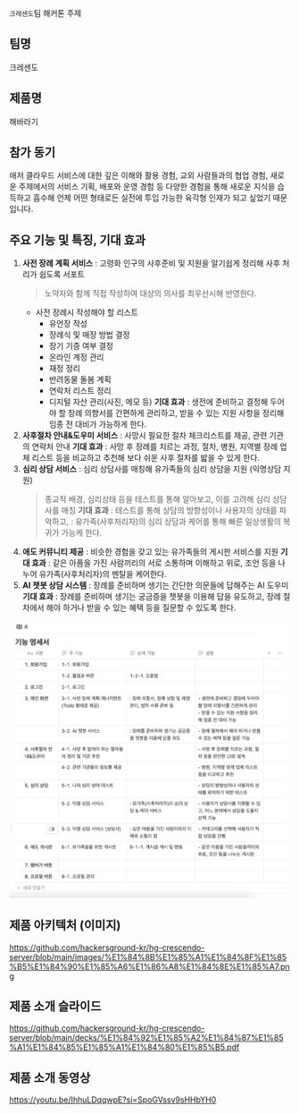 `크레센도`팀 해커톤 주제

## 팀명

크레센도

## 제품명

해바라기

## 참가 동기

애저 클라우드 서비스에 대한 깊은 이해와 활용 경험, 교외 사람들과의 협업 경험, 새로운 주제에서의 서비스 기획, 배포와 운영 경험 등 다양한 경험을 통해 새로운 지식을 습득하고 흡수해 언제 어떤 형태로든 실전에 투입 가능한 육각형 인재가 되고 싶었기 때문입니다.

## 주요 기능 및 특징, 기대 효과

1. **사전 장례 계획 서비스** : 고령화 인구의 사후준비 및 지원을 알기쉽게 정리해 사후 처리가 쉽도록 서포트
    > 노약자와 함께 직접 작성하여 대상의 의사를 최우선시해 반영한다.
    > 
    - 사전 장례시 작성해야 할 리스트
        - 유언장 작성
        - 장례식 및 매장 방법 결정
        - 장기 기증 여부 결정
        - 온라인 계정 관리
        - 재정 정리
        - 반려동물 돌봄 계획
        - 연락처 리스트 정리
        - 디지털 자산 관리(사진, 메모 등)
      **기대 효과** : 생전에 준비하고 결정해 두어야 할 장례 의향서를 간편하게 관리하고, 받을 수 있는 지원 사항을 정리해 임종 전 대비가 가능하게 한다.
2. **사후절차 안내&도우미 서비스** : 사망시 필요한 절차 체크리스트를 제공, 관련 기관의 연락처 안내
     **기대 효과** : 사망 후 장례를 치르는 과정, 절차, 병원, 지역별 장례 업체 리스트 등을 비교하고 추천해 보다 쉬운 사후 절차를 밟을 수 있게 한다.
3. **심리 상담 서비스** : 심리 상담사를 매칭해 유가족들의 심리 상담을 지원 (익명상담 지원)
    > 종교적 배경, 심리상태 등을 테스트를 통해 알아보고, 이를 고려해 심리 상담사를 매칭
      **기대 효과** : 테스트를 통해 상담의 방향성이나 사용자의 상태를 파악하고, : 유가족(사후처리자)의 심리 상담과 케어를 통해 빠른 일상생활의 복귀가 가능케 한다.
4. **애도 커뮤니티 제공** : 비슷한 경험을 갖고 있는 유가족들의 게시판 서비스를 지원
     **기대 효과** : 같은 아픔을 가진 사람끼리의 서로 소통하며 이해하고 위로, 조언 등을 나누어 유가족(사후처리자)의 멘탈을 케어한다.
5. **AI 챗봇 상담 시스템** : 장례를 준비하며 생기는 간단한 의문들에 답해주는 AI 도우미
     **기대 효과** : 장례를 준비하며 생기는 궁금증을 챗봇을 이용해 답을 유도하고, 장례 절차에서 해야 하거나 받을 수 있는 혜택 등을 질문할 수 있도록 한다.

![summary](./images/sunflower.png)

## 제품 아키텍처 (이미지)
https://github.com/hackersground-kr/hg-crescendo-server/blob/main/images/%E1%84%8B%E1%85%A1%E1%84%8F%E1%85%B5%E1%84%90%E1%85%A6%E1%86%A8%E1%84%8E%E1%85%A7.png



## 제품 소개 슬라이드
https://github.com/hackersground-kr/hg-crescendo-server/blob/main/decks/%E1%84%92%E1%85%A2%E1%84%87%E1%85%A1%E1%84%85%E1%85%A1%E1%84%80%E1%85%B5.pdf



## 제품 소개 동영상

https://youtu.be/IhhuLDqqwpE?si=SpoGVssv9sHHbYH0
